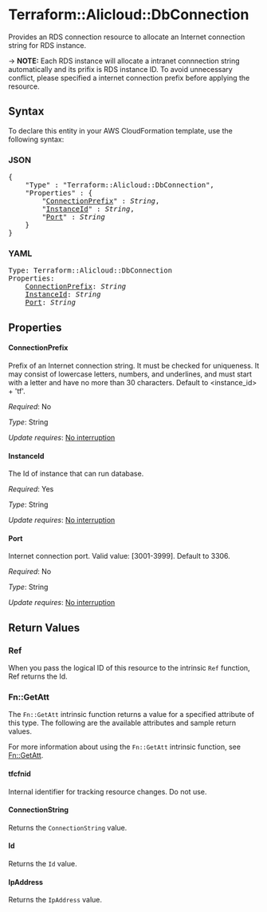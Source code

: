 # Terraform::Alicloud::DbConnection

Provides an RDS connection resource to allocate an Internet connection string for RDS instance.

-> **NOTE:** Each RDS instance will allocate a intranet connnection string automatically and its prifix is RDS instance ID.
 To avoid unnecessary conflict, please specified a internet connection prefix before applying the resource.

## Syntax

To declare this entity in your AWS CloudFormation template, use the following syntax:

### JSON

<pre>
{
    "Type" : "Terraform::Alicloud::DbConnection",
    "Properties" : {
        "<a href="#connectionprefix" title="ConnectionPrefix">ConnectionPrefix</a>" : <i>String</i>,
        "<a href="#instanceid" title="InstanceId">InstanceId</a>" : <i>String</i>,
        "<a href="#port" title="Port">Port</a>" : <i>String</i>
    }
}
</pre>

### YAML

<pre>
Type: Terraform::Alicloud::DbConnection
Properties:
    <a href="#connectionprefix" title="ConnectionPrefix">ConnectionPrefix</a>: <i>String</i>
    <a href="#instanceid" title="InstanceId">InstanceId</a>: <i>String</i>
    <a href="#port" title="Port">Port</a>: <i>String</i>
</pre>

## Properties

#### ConnectionPrefix

Prefix of an Internet connection string. It must be checked for uniqueness. It may consist of lowercase letters, numbers, and underlines, and must start with a letter and have no more than 30 characters. Default to <instance_id> + 'tf'.

_Required_: No

_Type_: String

_Update requires_: [No interruption](https://docs.aws.amazon.com/AWSCloudFormation/latest/UserGuide/using-cfn-updating-stacks-update-behaviors.html#update-no-interrupt)

#### InstanceId

The Id of instance that can run database.

_Required_: Yes

_Type_: String

_Update requires_: [No interruption](https://docs.aws.amazon.com/AWSCloudFormation/latest/UserGuide/using-cfn-updating-stacks-update-behaviors.html#update-no-interrupt)

#### Port

Internet connection port. Valid value: [3001-3999]. Default to 3306.

_Required_: No

_Type_: String

_Update requires_: [No interruption](https://docs.aws.amazon.com/AWSCloudFormation/latest/UserGuide/using-cfn-updating-stacks-update-behaviors.html#update-no-interrupt)

## Return Values

### Ref

When you pass the logical ID of this resource to the intrinsic `Ref` function, Ref returns the Id.

### Fn::GetAtt

The `Fn::GetAtt` intrinsic function returns a value for a specified attribute of this type. The following are the available attributes and sample return values.

For more information about using the `Fn::GetAtt` intrinsic function, see [Fn::GetAtt](https://docs.aws.amazon.com/AWSCloudFormation/latest/UserGuide/intrinsic-function-reference-getatt.html).

#### tfcfnid

Internal identifier for tracking resource changes. Do not use.

#### ConnectionString

Returns the <code>ConnectionString</code> value.

#### Id

Returns the <code>Id</code> value.

#### IpAddress

Returns the <code>IpAddress</code> value.

